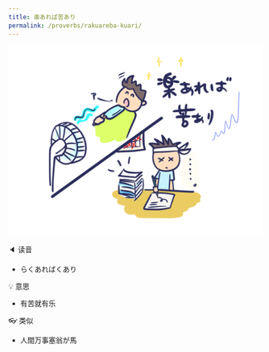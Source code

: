 ```yaml
---
title: 楽あれば苦あり
permalink: /proverbs/rakuareba-kuari/
---
```


![](/assets/images/proverbs/rakuareba-kuari-1024x768.png)

🔈 读音

- らくあればくあり

💡 意思

- 有苦就有乐

👓 类似

* 人間万事塞翁が馬
